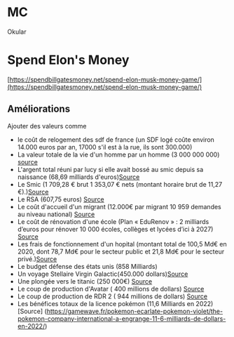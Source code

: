 # MC

Okular

# Spend Elon's Money

[https://spendbillgatesmoney.net/spend-elon-musk-money-game/](https://spendbillgatesmoney.net/spend-elon-musk-money-game/)

## Améliorations
Ajouter des valeurs comme 
- le coût de relogement des sdf de france (un SDF logé coûte environ 14.000 euros par an, 17000 s'il est à la rue, ils sont 300.000)
- La valeur totale de la vie d'un homme par un homme (3 000 000 000) [source](https://www.strategie.gouv.fr/sites/strategie.gouv.fr/files/archives/Elements-pour-une-r%C3%A9vision-de-la-valeur-de-la-vie-humaine.pdf)
- L'argent total réuni par lucy si elle avait bossé au smic depuis sa naissance (68,69 milliards d'euros)[Source](https://www.marianne.net/economie/bernard-arnault-vs-lucy-la-doyenne-de-l-humanite-aurait-du-travailler-10-millions-d-annees)
- Le Smic (1 709,28 € brut 1 353,07 € nets (montant horaire brut de 11,27 €).)[Source](https://www.service-public.fr/particuliers/actualites/A16528)
- Le RSA (607,75 euros) [Source](https://droit-finances.commentcamarche.com/vie-pratique/guide-vie-pratique/2951-rsa-montant-et-simulation-du-rsa/)
- Le coût d'accueil d'un migrant (12.000€ par migrant 10 959 demandes au niveau national) [Source](https://www.tf1info.fr/societe/accueil-des-migrants-combien-cela-coute-t-il-a-la-france-1531050.html)
- Le coût de rénovation d'une école (Plan « EduRenov » : 2 milliards d’euros pour rénover 10 000 écoles, collèges et lycées d’ici à 2027) [Source](https://www.lemonde.fr/societe/article/2023/05/09/edurenov-2-milliards-d-euros-pour-renover-10-000-ecoles-colleges-et-lycees-d-ici-a-2027_6172685_3224.html)
- Les frais de fonctionnement d'un hopital (montant total de 100,5 Md€ en 2020, dont 78,7 Md€ pour le secteur public et 21,8 Md€ pour le secteur privé.)[Source](https://www.vie-publique.fr/fiches/37904-quelles-sont-les-depenses-du-secteur-hospitalier)
- Le budget défense des états unis (858 Milliards)
- Un voyage Stellaire Virgin Galactic(450.000 dollars)[Source](https://www.cnews.fr/science/2022-02-23/voici-combien-coute-un-billet-pour-passer-quelques-minutes-dans-lespace-1185124)
- Une plongée vers le titanic (250 000€) [Source](https://www.leparisien.fr/societe/sous-marin-perdu-explorant-le-titanic-quelles-sont-ces-expeditions-proposees-par-oceangate-20-06-2023-7GO54SMFKVHZDDAJIF7SQTL2UE.php)
- Le coup de production d'Avatar ( 400 millions de dollars) [Source](https://hitek.fr/actualite/avatar-2-le-budget-du-film-vient-d-etre-devoile-et-il-est-colossal_38851)
- Le coup de production de RDR 2 ( 944 millions de dollars) [Source](https://www.rockstarmag.fr/red-dead-redemption-ii-aurait-coute-aux-alentours-des-944-millions-de-dollars/)
- Les bénéfices totaux de la licence pokémon (11,6 Milliards en 2022) [Source] (https://gamewave.fr/pokemon-ecarlate-pokemon-violet/the-pokemon-company-international-a-engrange-11-6-milliards-de-dollars-en-2022/)
